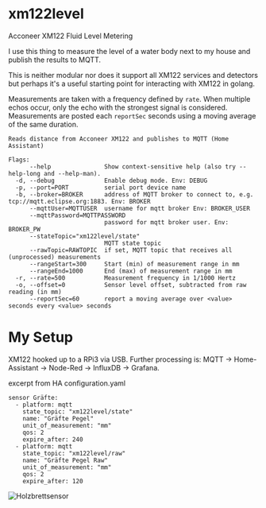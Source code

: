 # xm122level
Acconeer XM122 Fluid Level Metering

I use this thing to measure the level of a water body next to my house and publish the results to MQTT.


This is neither modular nor does it support all XM122 services and detectors but perhaps it's a useful starting point for interacting with XM122 in golang.

Measurements are taken with a frequency defined by `rate`. When multiple echos occur, only the echo with the strongest signal is considered.
Measurements are posted each `reportSec` seconds using a moving average of the same duration.


```
Reads distance from Acconeer XM122 and publishes to MQTT (Home Assistant)

Flags:
      --help               Show context-sensitive help (also try --help-long and --help-man).
  -d, --debug              Enable debug mode. Env: DEBUG
  -p, --port=PORT          serial port device name
  -b, --broker=BROKER      address of MQTT broker to connect to, e.g. tcp://mqtt.eclipse.org:1883. Env: BROKER
      --mqttUser=MQTTUSER  username for mqtt broker Env: BROKER_USER
      --mqttPassword=MQTTPASSWORD  
                           password for mqtt broker user. Env: BROKER_PW
      --stateTopic="xm122level/state"  
                           MQTT state topic
      --rawTopic=RAWTOPIC  if set, MQTT topic that receives all (unprocessed) measurements
      --rangeStart=300     Start (min) of measurement range in mm
      --rangeEnd=1000      End (max) of measurement range in mm
  -r, --rate=500           Measurement frequency in 1/1000 Hertz
  -o, --offset=0           Sensor level offset, subtracted from raw reading (in mm)
      --reportSec=60       report a moving average over <value> seconds every <value> seconds

```

# My Setup

XM122 hooked up to a RPi3 via USB. Further processing is: MQTT -> Home-Assistant -> Node-Red -> InfluxDB -> Grafana.

excerpt from HA configuration.yaml 
```
sensor Gräfte:
  - platform: mqtt
    state_topic: "xm122level/state"
    name: "Gräfte Pegel"
    unit_of_measurement: "mm"
    qos: 2
    expire_after: 240
  - platform: mqtt
    state_topic: "xm122level/raw"
    name: "Gräfte Pegel Raw"
    unit_of_measurement: "mm"
    qos: 2
    expire_after: 120
```


  
![Holzbrettsensor](/holzbrettsensor.jpg)
